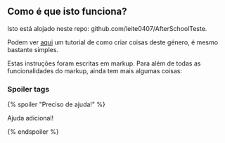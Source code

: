 ## Como é que isto funciona?

Isto está alojado neste repo: github.com/leite0407/AfterSchoolTeste. 

Podem ver [aqui](https://cs50.readthedocs.io/lab/) um tutorial de como criar coisas deste género, é mesmo bastante simples.

Estas instruções foram escritas em markup. Para além de todas as funcionalidades do markup, ainda tem mais algumas coisas:

### Spoiler tags

{% spoiler "Preciso de ajuda!" %}

Ajuda adicional!

{% endspoiler %}

